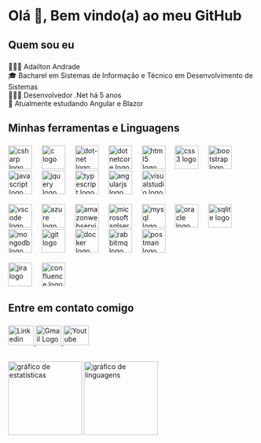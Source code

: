 <br clear="both">

<h1 align="left">Olá 👋, Bem vindo(a) ao meu GitHub</h1>

###

<h2 align="left">Quem sou eu</h2>

###

<p align="left">🧑🏿‍🦲 Adailton Andrade<br>🎓 Bacharel em Sistemas de Informação e Técnico em Desenvolvimento de Sistemas<br>👨🏿‍💻 Desenvolvedor .Net há 5 anos<br>📖 Atualmente estudando Angular e Blazor</p>

###

<h2 align="left">Minhas ferramentas e Linguagens</h2>

###

<div align="left">
  <img src="https://cdn.jsdelivr.net/gh/devicons/devicon/icons/csharp/csharp-original.svg" height="48" alt="csharp logo"  />
  <img width="12" />
  <img src="https://cdn.jsdelivr.net/gh/devicons/devicon/icons/c/c-original.svg" height="48" alt="c logo"  />
  <img width="12" />
  <img src="https://cdn.jsdelivr.net/gh/devicons/devicon/icons/dot-net/dot-net-original.svg" height="48" alt="dot-net logo"  />
  <img width="12" />
  <img src="https://cdn.jsdelivr.net/gh/devicons/devicon/icons/dotnetcore/dotnetcore-original.svg" height="48" alt="dotnetcore logo"  />
  <img width="12" />
  <img src="https://cdn.jsdelivr.net/gh/devicons/devicon/icons/html5/html5-original.svg" height="48" alt="html5 logo"  />
  <img width="12" />
  <img src="https://cdn.jsdelivr.net/gh/devicons/devicon/icons/css3/css3-original.svg" height="48" alt="css3 logo"  />
  <img width="12" />
  <img src="https://cdn.jsdelivr.net/gh/devicons/devicon/icons/bootstrap/bootstrap-original-wordmark.svg" height="48" alt="bootstrap logo"  />
  <img width="12" />
  <img src="https://cdn.jsdelivr.net/gh/devicons/devicon/icons/javascript/javascript-plain.svg" height="48" alt="javascript logo"  />
  <img width="12" />
  <img src="https://cdn.jsdelivr.net/gh/devicons/devicon/icons/jquery/jquery-plain-wordmark.svg" height="48" alt="jquery logo"  />
  <img width="12" />
  <img src="https://cdn.jsdelivr.net/gh/devicons/devicon/icons/typescript/typescript-original.svg" height="48" alt="typescript logo"  />
  <img width="12" />
  <img src="https://cdn.jsdelivr.net/gh/devicons/devicon/icons/angularjs/angularjs-original.svg" height="48" alt="angularjs logo"  />
  <img width="12" />
  <img src="https://cdn.jsdelivr.net/gh/devicons/devicon/icons/visualstudio/visualstudio-plain.svg" height="48" alt="visualstudio logo"  />
<br clear="both">
  <br clear="both">
  <img src="https://cdn.jsdelivr.net/gh/devicons/devicon/icons/vscode/vscode-original.svg" height="48" alt="vscode logo"  />
  <img width="12" />
  <img src="https://cdn.jsdelivr.net/gh/devicons/devicon/icons/azure/azure-original.svg" height="48" alt="azure logo"  />
  <img width="12" />
  <img src="https://cdn.jsdelivr.net/gh/devicons/devicon/icons/amazonwebservices/amazonwebservices-original-wordmark.svg" height="48" alt="amazonwebservices logo"  />
  <img width="12" />
  <img src="https://cdn.jsdelivr.net/gh/devicons/devicon/icons/microsoftsqlserver/microsoftsqlserver-plain-wordmark.svg" height="48" alt="microsoftsqlserver logo"  />
  <img width="12" />
  <img src="https://cdn.jsdelivr.net/gh/devicons/devicon/icons/mysql/mysql-original-wordmark.svg" height="48" alt="mysql logo"  />
  <img width="12" />
  <img src="https://cdn.jsdelivr.net/gh/devicons/devicon/icons/oracle/oracle-original.svg" height="48" alt="oracle logo"  />
  <img width="12" />
  <img src="https://cdn.jsdelivr.net/gh/devicons/devicon/icons/sqlite/sqlite-original.svg" height="48" alt="sqlite logo"  />
  <img width="12" />
  <img src="https://cdn.jsdelivr.net/gh/devicons/devicon/icons/mongodb/mongodb-original.svg" height="48" alt="mongodb logo"  />
  <img width="12" />
  <img src="https://cdn.jsdelivr.net/gh/devicons/devicon/icons/git/git-plain-wordmark.svg" height="48" alt="git logo"  />
  <img width="12" />
  <img src="https://cdn.jsdelivr.net/gh/devicons/devicon/icons/docker/docker-plain-wordmark.svg" height="48" alt="docker logo"  />
  <img width="12" />
  <img src="https://cdn.simpleicons.org/rabbitmq/FF6600" height="48" alt="rabbitmq logo"  />
  <img width="12" />
  <img src="https://skillicons.dev/icons?i=postman" height="48" alt="postman logo"  />
  <br clear="both">
  <br clear="both">
  <img src="https://cdn.jsdelivr.net/gh/devicons/devicon/icons/jira/jira-original.svg" height="48" alt="jira logo"  />
  <img width="12" />
  <img src="https://cdn.jsdelivr.net/gh/devicons/devicon/icons/confluence/confluence-original.svg" height="48" alt="confluence logo"  />
</div>

###
<h2 align="left">Entre em contato comigo</h2>

###
<div align="left">
  <a href="https://www.linkedin.com/in/adailtonfilho/" target="_blank">
    <picture>
        <img alt="Linkedin Logo" src="https://raw.githubusercontent.com/maurodesouza/profile-readme-generator/master/src/assets/icons/social/linkedin/default.svg" width="52" height="40">
    </picture>
  </a>
  <a href="mailto:adailtonsts@gmail.com?subject=" target="_blank">
    <picture>
      <img alt="Gmail Logo" src="https://raw.githubusercontent.com/maurodesouza/profile-readme-generator/master/src/assets/icons/social/gmail/default.svg" width="52" height="40">
    </picture>
  </a>
  <a href="https://www.youtube.com/AdailtonAndrade" target="_blank">
    <picture>
      <img alt="Youtube Logo" src="https://raw.githubusercontent.com/maurodesouza/profile-readme-generator/master/src/assets/icons/social/youtube/default.svg" width="52" height="40">
    </picture>
  </a>
</div>

###
<h2 align="left"></h2>

###
<div align="left">
  <img src="https://github-readme-stats.vercel.app/api?username=adailtonandrade&hide_title=false&hide_rank=true&show_icons=true&include_all_commits=true&count_private=true&disable_animations=false&theme=dark&locale=pt-br&hide_border=false&order=1" height="150" alt="gráfico de estatísticas"  />
  <img src="https://github-readme-stats.vercel.app/api/top-langs?username=adailtonandrade&locale=pt-br&hide_title=false&layout=compact&card_width=320&langs_count=5&theme=dark&hide_border=false&order=2" height="150" alt="gráfico de linguagens"  />
</div>
